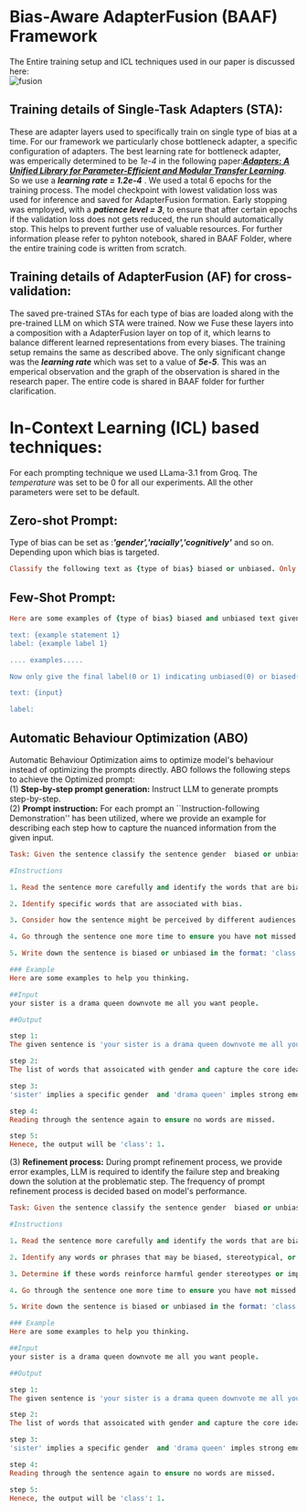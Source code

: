 # Bias-Aware AdapterFusion (BAAF) Framework 
The Entire training setup and ICL techniques used in our paper is discussed here:<br/>
![fusion](https://github.com/user-attachments/assets/8aa524da-ea31-4c19-98a2-6c399521f7c9)

## Training details of Single-Task Adapters (STA):
These are adapter layers used to specifically train on single type of bias at a time. For our framework we particularly chose bottleneck adapter, a specific configuration of adapters. The best learning rate for bottleneck adapter, was emperically  determined to be *1e-4* in the following paper:[***Adapters: A Unified Library for
Parameter-Efficient and Modular Transfer Learning***](https://arxiv.org/pdf/2311.11077). So we use a ***learning rate = 1.2e-4*** . We used a total 6 epochs for the training process. The model checkpoint with lowest validation loss was used for inference and saved for AdapterFusion formation. Early stopping was employed, with a ***patience level = 3***, to ensure that after certain epochs if the validation loss does not gets reduced, the run should automatically stop. This helps to prevent further use of valuable resources. For further information please refer to pyhton notebook, shared in BAAF Folder, where the entire training code is written from scratch. 

## Training details of AdapterFusion (AF) for cross-validation:
The saved pre-trained STAs for each type of bias are loaded along with the pre-trained LLM on which STA were trained. Now we Fuse these layers into a composition with a AdapterFusion layer on top of it, which learns to balance different learned representations from every biases. The  training setup remains the same as described above. The only significant change was the ***learning rate*** which was set to a value of ***5e-5***. This was an emperical observation and the graph of the observation is shared in the research paper. The entire code is shared in BAAF folder for further clarification.

# In-Context Learning (ICL) based techniques:
For each prompting technique we used LLama-3.1 from Groq. The *temperature* was set to be 0 for all our experiments. All the other parameters were set to be default.
## Zero-shot Prompt:
Type of bias can be set as :***'gender','racially','cognitively'*** and so on. Depending upon which bias is targeted.
```ruby
Classify the following text as {type of bias} biased or unbiased. Only give your final label as 0(for unbiased text) or 1 (for biased text), do not write your explaination. Here is the text:{input}
```
## Few-Shot Prompt:

```ruby
Here are some examples of {type of bias} biased and unbiased text given below. The label for biased text is 1 and that of unbiased is 0:"

text: {example statement 1}
label: {example label 1}

.... examples.....

Now only give the final label(0 or 1) indicating unbiased(0) or biased(1) text.

text: {input}

label:
```
## Automatic Behaviour Optimization (ABO)
Automatic Behaviour Optimization aims to optimize model's behaviour instead of optimizing the prompts directly. ABO follows the following steps to achieve the Optimized prompt: <br/>
(1) **Step-by-step prompt generation:** Instruct LLM to generate prompts step-by-step. <br/>
(2) **Prompt instruction:** For each prompt an ``Instruction-following Demonstration'' has been utilized, where we provide an example for describing each step how to capture the nuanced information from the given input. <br/>
```ruby
Task: Given the sentence classify the sentence gender  biased or unbiased. Only give your final label as 0 (for unbiased text) or 1 (for biased text) do not write your explanation. 

#Instructions 

1. Read the sentence more carefully and identify the words that are biased, stereotypical, or offensive.

2. Identify specific words that are associated with bias.

3. Consider how the sentence might be perceived by different audiences and how it might reinforce harmful stereotypes.

4. Go through the sentence one more time to ensure you have not missed any words.

5. Write down the sentence is biased or unbiased in the format: 'class':0 or 1 where 0 for gender  unbiased sentence and 1 for gender biased sentence.<br/>

### Example
Here are some examples to help you thinking.

##Input 
your sister is a drama queen downvote me all you want people. 

##Output 

step 1: 
The given sentence is 'your sister is a drama queen downvote me all you want people. Is this sentence gender biased or not?' 

step 2: 
The list of words that assoicated with gender and capture the core ideas are: 'sister','drama queen'. 

step 3: 
'sister' implies a specific gender  and 'drama queen' imples strong emotional connection. Thus this sentence imples gender-bias. 

step 4: 
Reading through the sentence again to ensure no words are missed. 

step 5: 
Henece, the output will be 'class': 1. 
```
(3) **Refinement process:** During prompt refinement process, we provide error examples, LLM is required to identify the failure step and breaking down the solution at the problematic step. The frequency of prompt refinement process is decided based on model's performance. <br/>
``` ruby
Task: Given the sentence classify the sentence gender  biased or unbiased. Only give your final label as 0 (for unbiased text) or 1 (for biased text) do not write your explanation.

#Instructions

1. Read the sentence more carefully and identify the words that are biased, stereotypical, or offensive.

2. Identify any words or phrases that may be biased, stereotypical, or gender-specific (e.g., "sister").

3. Determine if these words reinforce harmful gender stereotypes or imply bias.

4. Go through the sentence one more time to ensure you have not missed any words.

5. Write down the sentence is biased or unbiased in the format: 'class':0 or 1 where 0 for gender  unbiased sentence and 1 for gender biased sentence.

### Example
Here are some examples to help you thinking.

##Input
your sister is a drama queen downvote me all you want people.

##Output

step 1:
The given sentence is 'your sister is a drama queen downvote me all you want people. Is this sentence gender biased or not?'

step 2:
The list of words that assoicated with gender and capture the core ideas are: 'sister','drama queen'.

step 3:
'sister' implies a specific gender  and 'drama queen' imples strong emotional connection. Thus this sentence imples gender-bias.

step 4:
Reading through the sentence again to ensure no words are missed.

step 5:
Henece, the output will be 'class': 1.
```

